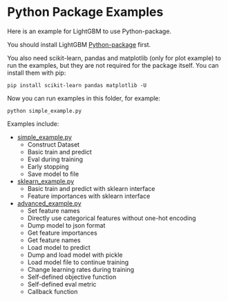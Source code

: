 Python Package Examples
=======================

Here is an example for LightGBM to use Python-package.

You should install LightGBM [Python-package](https://github.com/Microsoft/LightGBM/tree/master/python-package) first.

You also need scikit-learn, pandas and matplotlib (only for plot example) to run the examples, but they are not required for the package itself. You can install them with pip:

```
pip install scikit-learn pandas matplotlib -U
```

Now you can run examples in this folder, for example:

```
python simple_example.py
```

Examples include:

- [simple_example.py](https://github.com/Microsoft/LightGBM/blob/master/examples/python-guide/simple_example.py)
    - Construct Dataset
    - Basic train and predict
    - Eval during training 
    - Early stopping
    - Save model to file
- [sklearn_example.py](https://github.com/Microsoft/LightGBM/blob/master/examples/python-guide/sklearn_example.py)
    - Basic train and predict with sklearn interface
    - Feature importances with sklearn interface
- [advanced_example.py](https://github.com/Microsoft/LightGBM/blob/master/examples/python-guide/advanced_example.py)
    - Set feature names
    - Directly use categorical features without one-hot encoding
    - Dump model to json format
    - Get feature importances
    - Get feature names
    - Load model to predict
    - Dump and load model with pickle
    - Load model file to continue training
    - Change learning rates during training
    - Self-defined objective function
    - Self-defined eval metric
    - Callback function
